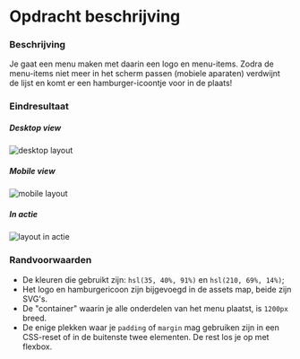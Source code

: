 # Opdracht beschrijving

### Beschrijving
Je gaat een menu maken met daarin een logo en menu-items. Zodra de menu-items niet meer in het scherm passen (mobiele aparaten) verdwijnt de lijst en komt er een hamburger-icoontje voor in de plaats!

### Eindresultaat
##### Desktop view
![desktop layout](./assets/endresult-screenshots/screenshot-desktop.png)
##### Mobile view
![mobile layout](./assets/endresult-screenshots/screenshot-mobiel.png)
##### In actie
![layout in actie](./assets/endresult-screenshots/scaling-menu.gif)

### Randvoorwaarden
* De kleuren die gebruikt zijn: `hsl(35, 40%, 91%)` en `hsl(210, 69%, 14%)`;
* Het logo en hamburgericoon zijn bijgevoegd in de assets map, beide zijn SVG's.
* De "container" waarin je alle onderdelen van het menu plaatst, is `1200px` breed.
* De enige plekken waar je `padding` of `margin` mag gebruiken zijn in een CSS-reset of in de buitenste twee elementen. De rest los je op met flexbox.
